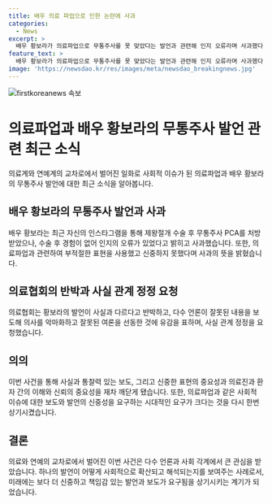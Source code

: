 ```yaml
---
title: 배우 의료 파업으로 인한 논란에 사과
categories:
  - News
excerpt: >
  배우 황보라가 의료파업으로 무통주사를 못 맞았다는 발언과 관련해 인지 오류라며 사과했다. 그러나 의료협회는 이를 반박하며 사실과 다르다고 주장했다. 의협은 언론이 잘못된 내용을 토대로 의사를 악마화하고 잘못된 여론을 선동한 것에 유감을 표했다. 황보라는 미스테리드라마 악의 꽃에 출연하며 활약 중이며, 이번 논란으로 큰 충격을 받고 있음을 알려진 바 있다.
feature_text: >
  배우 황보라가 의료파업으로 무통주사를 못 맞았다는 발언과 관련해 인지 오류라며 사과했다. 그러나 의료협회는 이를 반박하며 사실과 다르다고 주장했다. 의협은 언론이 잘못된 내용을 토대로 의사를 악마화하고 잘못된 여론을 선동한 것에 유감을 표했다. 황보라는 미스테리드라마 악의 꽃에 출연하며 활약 중이며, 이번 논란으로 큰 충격을 받고 있음을 알려진 바 있다.
image: 'https://newsdao.kr/res/images/meta/newsdao_breakingnews.jpg'
---
```


<p><img src="https://newsdao.kr/res/images/meta/newsdao_breakingnews.jpg" alt="firstkoreanews 속보" /></p>

<h1>의료파업과 배우 황보라의 무통주사 발언 관련 최근 소식</h1>

<p data-ke-size="size16">의료계와 연예계의 교차로에서 벌어진 일화로 사회적 이슈가 된 의료파업과 배우 황보라의 무통주사 발언에 대한 최근 소식을 알아봅니다.</p>

<h2>배우 황보라의 무통주사 발언과 사과</h2>

<p>배우 황보라는 최근 자신의 인스타그램을 통해 제왕절개 수술 후 무통주사 PCA를 처방받았으나, 수술 후 경험이 없어 인지의 오류가 있었다고 밝히고 사과했습니다. 또한, 의료파업과 관련하여 부적절한 표현을 사용했고 신중하지 못했다며 사과의 뜻을 밝혔습니다.</p>

<h2>의료협회의 반박과 사실 관계 정정 요청</h2>

<p>의료협회는 황보라의 발언이 사실과 다르다고 반박하고, 다수 언론이 잘못된 내용을 보도해 의사를 악마화하고 잘못된 여론을 선동한 것에 유감을 표하며, 사실 관계 정정을 요청했습니다.</p>

<h2>의의</h2>

<p>이번 사건을 통해 사실과 통찰력 있는 보도, 그리고 신중한 표현의 중요성과 의료진과 환자 간의 이해와 신뢰의 중요성을 재차 깨닫게 됐습니다. 또한, 의료파업과 같은 사회적 이슈에 대한 보도와 발언의 신중성을 요구하는 시대적인 요구가 크다는 것을 다시 한번 상기시켰습니다.</p>

<h2>결론</h2>

<p>의료와 연예의 교차로에서 벌어진 이번 사건은 다수 언론과 사회 각계에서 큰 관심을 받았습니다. 하나의 발언이 어떻게 사회적으로 확산되고 해석되는지를 보여주는 사례로서, 미래에는 보다 더 신중하고 책임감 있는 발언과 보도가 요구됨을 상기시키는 계기가 되었습니다.</p>

